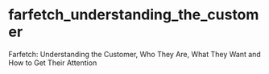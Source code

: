 # farfetch_understanding_the_customer
Farfetch: Understanding the Customer, Who They Are, What They Want and How to Get Their Attention
